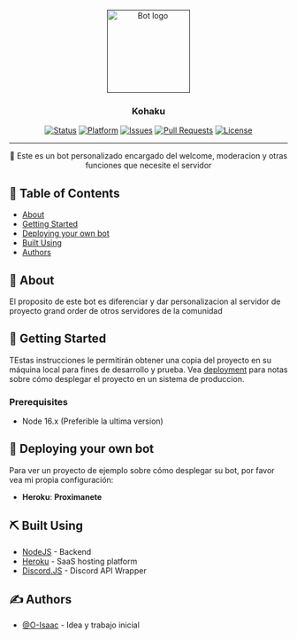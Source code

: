 <p align="center">
  <a href="" rel="noopener">
 <img width=150px height=150px src="https://i.imgur.com/YsNLH6X.png" alt="Bot logo"></a>
</p>

<h3 align="center">Kohaku</h3>

<div align="center">

[![Status](https://img.shields.io/badge/status-active-success.svg)]()
[![Platform](https://img.shields.io/badge/platform-reddit-orange.svg)](https://www.reddit.com/user/Wordbook_Bot)
[![Issues](https://img.shields.io/github/issues/kylelobo/The-Documentation-Compendium.svg)](https://github.com/kylelobo/The-Documentation-Compendium/issues)
[![Pull Requests](https://img.shields.io/github/issues-pr/kylelobo/The-Documentation-Compendium.svg)](https://github.com/kylelobo/The-Documentation-Compendium/pulls)
[![License](https://img.shields.io/badge/license-MIT-blue.svg)](/LICENSE)

</div>

---

<p align="center"> 🤖 Este es un bot personalizado encargado del welcome, moderacion y otras funciones que necesite el servidor
    <br> 
</p>

## 📝 Table of Contents

- [About](#proposito)
- [Getting Started](#about)
- [Deploying your own bot](#deployment)
- [Built Using](#built_using)
- [Authors](#authors)

## 🧐 About <a name = "about"></a>

El proposito de este bot es diferenciar y dar personalizacion al
servidor de proyecto grand order de otros servidores de la comunidad

## 🏁 Getting Started <a name = "getting_started"></a>

TEstas instrucciones le permitirán obtener una copia del proyecto en su máquina local para fines de desarrollo y prueba. Vea [deployment](#deployment) para notas sobre cómo desplegar el proyecto en un sistema de produccion.

### Prerequisites

- Node 16.x (Preferible la ultima version)

## 🚀 Deploying your own bot <a name = "deployment"></a>

Para ver un proyecto de ejemplo sobre cómo desplegar su bot, por favor vea mi propia configuración:

- **Heroku**: **Proximanete**

## ⛏️ Built Using <a name = "built_using"></a>

- [NodeJS](https://nodejs.org/es/) - Backend
- [Heroku](https://www.heroku.com/) - SaaS hosting platform
- [Discord.JS](https://discord.js.org) - Discord API Wrapper

## ✍️ Authors <a name = "authors"></a>

- [@O-Isaac](https://github.com/O-Isaac) - Idea y trabajo inicial
